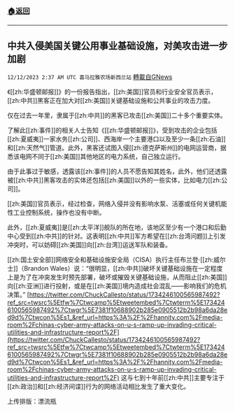 ###  [:house:返回](README.md)
---


## 中共入侵美国关键公用事业基础设施，对美攻击进一步加剧
`12/12/2023 2:37 AM UTC 喜马拉雅农场新西兰站` [轉載自GNews](https://gnews.org/articles/2098487)

《[[zh:华盛顿邮报]]》的一份报告指出，[[zh:美国]]官员和行业安全官员表示，[[zh:中共]]黑客正在加大对[[zh:美国]]关键基础设施和公共事业的攻击力度。

仅在过去一年里，隶属于[[zh:中共]]的黑客已攻击[[zh:美国]]二十多个重要实体。

了解此[[zh:事件]]的相关人士告知《[[zh:华盛顿邮报]]》，受到攻击的企业包括[[zh:夏威夷]]一家水务[[zh:公司]]、西海岸一个主要港口以及至少一条[[zh:石油]]和[[zh:天然气]]管道。此外，黑客还试图入侵[[zh:德克萨斯州]]的电网运营商，据悉该电网不同于[[zh:美国]]其他地区的电力系统，自己独立运行。

由于此事过于敏感，透露该[[zh:事件]]的人员不愿告知其姓名，此外，他们还透露被[[zh:中共]]黑客攻击的实体还包括[[zh:美国]]以外的一些实体，比如电力[[zh:公司]]。

[[zh:美国]]官员表示，经过检查，网络入侵并没有影响水泵、活塞或任何关键机能性工业控制系统，操作也没有中断。

此外，[[zh:夏威夷]]是[[zh:太平洋]]舰队的所在地，该地区至少有一个港口和后勤中心受到[[zh:中共]]的针对。这表明[[zh:中共]]军方希望在[[zh:台湾问题]]上引发冲突时，可以妨碍[[zh:美国]]向[[zh:台湾]]运送军队和装备。

[[zh:国土安全部]]网络安全和基础设施安全局（CISA）执行主任布兰登·[[zh:威尔士]]（Brandon Wales）说：“很明显，[[zh:中共]]破坏关键基础设施在一定程度上是为了在冲突发生时预先部署，破坏或摧毁关键基础设施，从而阻止[[zh:美国]]向[[zh:亚洲]]进行投射，或是在[[zh:美国]]境内造成社会混乱——影响我们的危机决策。”
[https://twitter.com/ChuckCallesto/status/1734246100565987492?ref_src=twsrc%5Etfw%7Ctwcamp%5Etweetembed%7Ctwterm%5E1734246100565987492%7Ctwgr%5E7381f10688902b285e0905512b2b98a6da28ed9d%7Ctwcon%5Es1_&ref_url=https%3A%2F%2Fhannity.com%2Fmedia-room%2Fchinas-cyber-army-attacks-on-u-s-ramp-up-invading-critical-utilities-and-infrastructure-report%2F](https://twitter.com/ChuckCallesto/status/1734246100565987492?ref_src=twsrc%5Etfw%7Ctwcamp%5Etweetembed%7Ctwterm%5E1734246100565987492%7Ctwgr%5E7381f10688902b285e0905512b2b98a6da28ed9d%7Ctwcon%5Es1_&ref_url=https%3A%2F%2Fhannity.com%2Fmedia-room%2Fchinas-cyber-army-attacks-on-u-s-ramp-up-invading-critical-utilities-and-infrastructure-report%2F)
这与七到十年前[[zh:中共]]主要专注于[[zh:政治]]和[[zh:经济间谍]]行为的网络活动相比发生了重大变化。

上传排版：漂流瓶
